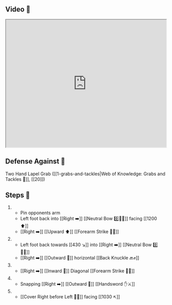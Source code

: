 ## Video 🎥

<iframe src="https://www.youtube.com/embed/nSGbhR43Z5g?start=244&end=344" width="100%" height="400"></iframe>

## Defense Against 🤺

Two Hand Lapel Grab ([[1-grabs-and-tackles|Web of Knowledge: Grabs and Tackles 🤝]], [[20]])

## Steps 👣

1. - Pin opponents arm 
    - Left foot back into [[Right ➡️]] [[Neutral Bow 0️⃣🧍‍♂️]] facing [[1200 ⬆️]] 
    - [[Right ➡️]] [[Upward ⬆️]] [[Forearm Strike 💪💥]]
2. - Left foot back towards [[430 ↘️]] into [[Right ➡️]] [[Neutral Bow 0️⃣🧍‍♂️]] 
    - [[Right ➡️]] [[Outward 🔼]] horizontal [[Back Knuckle 🔙✊]]
3. - [[Right ➡️]] [[Inward 🔽]] Diagonal [[Forearm Strike 💪💥]]
4. - Snapping [[Right ➡️]] [[Outward 🔼]] [[Handsword ✋⚔️]]
5. - [[Cover Right before Left 🦶🔄]] facing [[1030 ↖️]]
